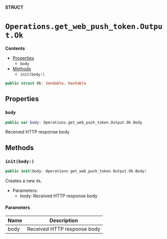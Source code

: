**STRUCT**

# `Operations.get_web_push_token.Output.Ok`

**Contents**

- [Properties](#properties)
  - `body`
- [Methods](#methods)
  - `init(body:)`

```swift
public struct Ok: Sendable, Hashable
```

## Properties
### `body`

```swift
public var body: Operations.get_web_push_token.Output.Ok.Body
```

Received HTTP response body

## Methods
### `init(body:)`

```swift
public init(body: Operations.get_web_push_token.Output.Ok.Body)
```

Creates a new `Ok`.

- Parameters:
  - body: Received HTTP response body

#### Parameters

| Name | Description |
| ---- | ----------- |
| body | Received HTTP response body |